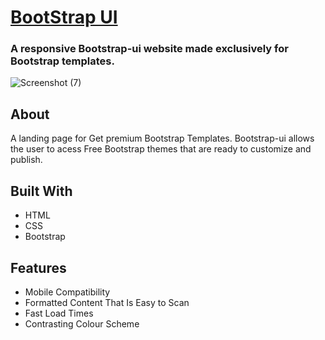 # [BootStrap UI](https://bootstrap-ui-landig.netlify.app/)
### A responsive Bootstrap-ui website made exclusively for Bootstrap templates.
![Screenshot (7)](https://user-images.githubusercontent.com/96516021/185742338-8ee90e95-512b-49f0-b3a0-f59eaf733893.png)
## About
A landing page for Get premium Bootstrap Templates. Bootstrap-ui allows the user to acess Free Bootstrap themes that are ready to customize and publish. 
## Built With
- HTML
- CSS
- Bootstrap
## Features
- Mobile Compatibility
- Formatted Content That Is Easy to Scan
- Fast Load Times
- Contrasting Colour Scheme
